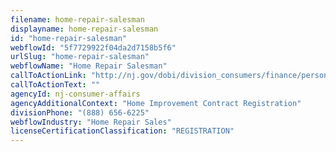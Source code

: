 ```yaml
---
filename: home-repair-salesman
displayname: home-repair-salesman
id: "home-repair-salesman"
webflowId: "5f7729922f04da2d7158b5f6"
urlSlug: "home-repair-salesman"
webflowName: "Home Repair Salesman"
callToActionLink: "http://nj.gov/dobi/division_consumers/finance/personalfinance_menu.htm"
callToActionText: ""
agencyId: nj-consumer-affairs
agencyAdditionalContext: "Home Improvement Contract Registration"
divisionPhone: "(888) 656-6225"
webflowIndustry: "Home Repair Sales"
licenseCertificationClassification: "REGISTRATION"
---
```


